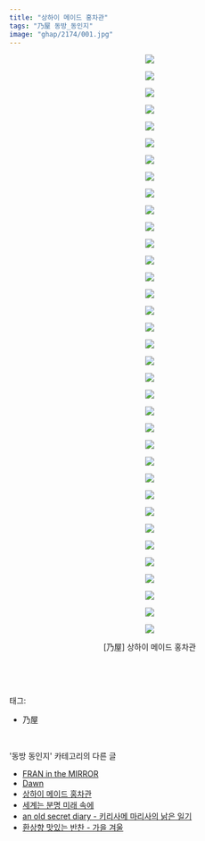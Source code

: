 ```yaml
---
title: "상하이 메이드 홍차관"
tags: "乃屋 동방_동인지"
image: "ghap/2174/001.jpg"
---
```

<div class="article">
<p style="text-align: center; clear: none; float: none;"><img src="{{ site.nasurl }}/ghap/2174/001.jpg"/></p>
<p style="text-align: center; clear: none; float: none;"><img src="{{ site.nasurl }}/ghap/2174/002.jpg"/></p>
<p style="text-align: center; clear: none; float: none;"><img src="{{ site.nasurl }}/ghap/2174/003.jpg"/></p>
<p style="text-align: center; clear: none; float: none;"><img src="{{ site.nasurl }}/ghap/2174/004.jpg"/></p>
<p style="text-align: center; clear: none; float: none;"><img src="{{ site.nasurl }}/ghap/2174/005.jpg"/></p>
<p style="text-align: center; clear: none; float: none;"><img src="{{ site.nasurl }}/ghap/2174/006.jpg"/></p>
<p style="text-align: center; clear: none; float: none;"><img src="{{ site.nasurl }}/ghap/2174/007.jpg"/></p>
<p style="text-align: center; clear: none; float: none;"><img src="{{ site.nasurl }}/ghap/2174/008.jpg"/></p>
<p style="text-align: center; clear: none; float: none;"><img src="{{ site.nasurl }}/ghap/2174/009.jpg"/></p>
<p style="text-align: center; clear: none; float: none;"><img src="{{ site.nasurl }}/ghap/2174/010.jpg"/></p>
<p style="text-align: center; clear: none; float: none;"><img src="{{ site.nasurl }}/ghap/2174/011.jpg"/></p>
<p style="text-align: center; clear: none; float: none;"><img src="{{ site.nasurl }}/ghap/2174/012.jpg"/></p>
<p style="text-align: center; clear: none; float: none;"><img src="{{ site.nasurl }}/ghap/2174/013.jpg"/></p>
<p style="text-align: center; clear: none; float: none;"><img src="{{ site.nasurl }}/ghap/2174/014.jpg"/></p>
<p style="text-align: center; clear: none; float: none;"><img src="{{ site.nasurl }}/ghap/2174/015.jpg"/></p>
<p style="text-align: center; clear: none; float: none;"><img src="{{ site.nasurl }}/ghap/2174/016.jpg"/></p>
<p style="text-align: center; clear: none; float: none;"><img src="{{ site.nasurl }}/ghap/2174/017.jpg"/></p>
<p style="text-align: center; clear: none; float: none;"><img src="{{ site.nasurl }}/ghap/2174/018.jpg"/></p>
<p style="text-align: center; clear: none; float: none;"><img src="{{ site.nasurl }}/ghap/2174/019.jpg"/></p>
<p style="text-align: center; clear: none; float: none;"><img src="{{ site.nasurl }}/ghap/2174/020.jpg"/></p>
<p style="text-align: center; clear: none; float: none;"><img src="{{ site.nasurl }}/ghap/2174/021.jpg"/></p>
<p style="text-align: center; clear: none; float: none;"><img src="{{ site.nasurl }}/ghap/2174/022.jpg"/></p>
<p style="text-align: center; clear: none; float: none;"><img src="{{ site.nasurl }}/ghap/2174/023.jpg"/></p>
<p style="text-align: center; clear: none; float: none;"><img src="{{ site.nasurl }}/ghap/2174/024.jpg"/></p>
<p style="text-align: center; clear: none; float: none;"><img src="{{ site.nasurl }}/ghap/2174/025.jpg"/></p>
<p style="text-align: center; clear: none; float: none;"><img src="{{ site.nasurl }}/ghap/2174/026.jpg"/></p>
<p style="text-align: center; clear: none; float: none;"><img src="{{ site.nasurl }}/ghap/2174/027.jpg"/></p>
<p style="text-align: center; clear: none; float: none;"><img src="{{ site.nasurl }}/ghap/2174/028.jpg"/></p>
<p style="text-align: center; clear: none; float: none;"><img src="{{ site.nasurl }}/ghap/2174/029.jpg"/></p>
<p style="text-align: center; clear: none; float: none;"><img src="{{ site.nasurl }}/ghap/2174/030.jpg"/></p>
<p style="text-align: center; clear: none; float: none;"><img src="{{ site.nasurl }}/ghap/2174/031.jpg"/></p>
<p style="text-align: center; clear: none; float: none;"><img src="{{ site.nasurl }}/ghap/2174/032.jpg"/></p>
<p style="text-align: center; clear: none; float: none;"><img src="{{ site.nasurl }}/ghap/2174/033.jpg"/></p>
<p style="text-align: center; clear: none; float: none;"><img src="{{ site.nasurl }}/ghap/2174/034.jpg"/></p>
<p style="text-align: center; clear: none; float: none;"><img src="{{ site.nasurl }}/ghap/2174/035.jpg"/></p>
<p style="text-align: center; clear: none; float: none;">[乃屋] 상하이 메이드 홍차관</p>
<p><br/></p>
</div><br/>
<div class="tagTrail">
<p>태그: </p>
<ul>
<li>乃屋</li>
</ul>
</div><br/>
<div class="another">
<p>'동방 동인지' 카테고리의 다른 글</p>
<ul>
<li><a href="/2016-09-16-ghap_2176">FRAN in the MIRROR</a></li>
<li><a href="/2016-09-16-ghap_2175">Dawn</a></li>
<li><a href="/2016-09-16-ghap_2174">상하이 메이드 홍차관</a></li>
<li><a href="/2016-09-16-ghap_2173">세계는 분명 미래 속에</a></li>
<li><a href="/2016-09-16-ghap_2172">an old secret diary - 키리사메 마리사의 낡은 일기</a></li>
<li><a href="/2016-09-14-ghap_2170">환상향 맛있는 반찬 - 가을 겨울</a></li>
</ul>
</div><br/>
<div class="cb_module cb_fluid">
<div class="cb_wrt cb_profile">
</div><!-- commentList close -->
</div><br/>
